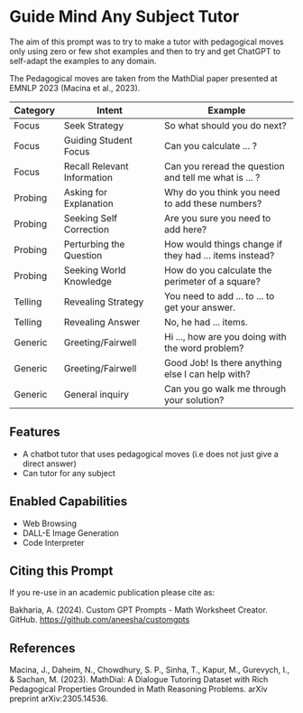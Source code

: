 # Guide Mind Any Subject Tutor

The aim of this prompt was to try to make a tutor with pedagogical moves only using zero or few shot examples and then to try and get ChatGPT to self-adapt the examples to any domain. 

The Pedagogical moves are taken from the MathDial paper presented at EMNLP 2023 (Macina et al., 2023). 

| Category  | Intent                      | Example                                      |
|-----------|-----------------------------|----------------------------------------------|
| Focus     | Seek Strategy               | So what should you do next?                  |
| Focus     | Guiding Student Focus       | Can you calculate ... ?                      |
| Focus     | Recall Relevant Information | Can you reread the question and tell me what is ... ? |
| Probing   | Asking for Explanation      | Why do you think you need to add these numbers? |
| Probing   | Seeking Self Correction     | Are you sure you need to add here?           |
| Probing   | Perturbing the Question     | How would things change if they had ... items instead? |
| Probing   | Seeking World Knowledge     | How do you calculate the perimeter of a square? |
| Telling   | Revealing Strategy          | You need to add ... to ... to get your answer. |
| Telling   | Revealing Answer            | No, he had ... items.                        |
| Generic   | Greeting/Fairwell           | Hi ..., how are you doing with the word problem? |
| Generic   | Greeting/Fairwell           | Good Job! Is there anything else I can help with? |
| Generic   | General inquiry             | Can you go walk me through your solution?    |

## Features
- A chatbot tutor that uses pedagogical moves (i.e does not just give a direct answer)
- Can tutor for any subject

## Enabled Capabilities
- Web Browsing
- DALL-E Image Generation
- Code Interpreter

## Citing this Prompt
If you re-use in an academic publication please cite as:

Bakharia, A. (2024). Custom GPT Prompts - Math Worksheet Creator. GitHub. https://github.com/aneesha/customgpts


## References

Macina, J., Daheim, N., Chowdhury, S. P., Sinha, T., Kapur, M., Gurevych, I., & Sachan, M. (2023). MathDial: A Dialogue Tutoring Dataset with Rich Pedagogical Properties Grounded in Math Reasoning Problems. arXiv preprint arXiv:2305.14536.
